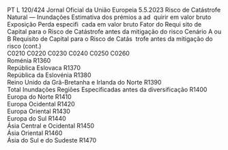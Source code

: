 PT  L 120/424 Jornal Oficial da União Europeia 5.5.2023
 Risco de Catástrofe Natural — Inundações  Estimativa dos 
prémios a ad ­
quirir em valor 
bruto  Exposição  Perda especifi ­
cada em valor 
bruto  Fator do Requi ­
sito de Capital 
para o Risco de 
Catástrofe antes 
da mitigação do 
risco  Cenário A ou B  Requisito de 
Capital para o 
Risco de Catás ­
trofe antes da 
mitigação do 
risco  (cont.)  
C0210  C0220  C0230  C0240  C0250  C0260  
Roménia  R1360  
República Eslovaca  R1370  
República da Eslovénia  R1380  
Reino Unido da Grã-Bretanha e Irlanda do Norte  R1390  
Total Inundações Regiões Especificadas antes da 
diversificação  R1400  
Europa do Norte  R1410  
Europa Ocidental  R1420  
Europa Oriental  R1430  
Europa do Sul  R1440  
Ásia Central e Ocidental  R1450  
Ásia Oriental  R1460  
Ásia do Sul e do Sudeste  R1470